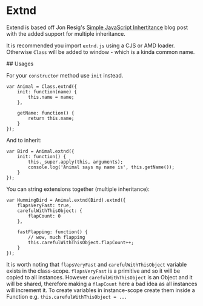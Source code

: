 # Extnd

Extend is based off Jon Resig's [Simple JavaScript Inhertitance](http://ejohn.org/blog/simple-javascript-inheritance/)  blog post with the added support for multiple inheritance.

It is recommended you import `extnd.js` using a CJS or AMD loader. Otherwise `Class` will be added to window - which is a kinda common name.

## Usages

For your `constructor` method use `init` instead.

	var Animal = Class.extnd({
		init: function(name) {
			this.name = name;
		},

		getName: function() {
			return this.name;
		}
	});

And to inherit:

	var Bird = Animal.extnd({
		init: function() {
			this._super.apply(this, arguments);
			console.log('Animal says my name is', this.getName());
		}
	});

You can string extensions together (multiple inheritance):

	var HummingBird = Animal.extnd(Bird).extnd({
		flapsVeryFast: true,
		carefulWithThisObject: {
			flapCount: 0
		},

		fastFlapping: function() {
			// wow, much flapping
			this.carefulWithThisObject.flapCount++;
		}
	});

It is worth noting that `flapsVeryFast` and `carefulWithThisObject` variable exists in the class-scope. `flapsVeryFast` is a primitive and so it will be copied to all instances. However `carefulWithThisObject` is an Object and it will be shared, therefore making a `flapCount` here a bad idea as all instances will increment it. To create variables in instance-scope create them inside a Function e.g. `this.carefulWithThisObject = ...`